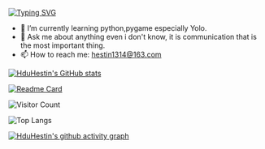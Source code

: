 [![Typing SVG](https://readme-typing-svg.demolab.com?font=Hanalei+Fill&pause=1000&color=FFFFFF&background=000000&center=true&vCenter=true&random=true&width=1080&lines=the+longest+journey+begins+with+a+single+step)](https://git.io/typing-svg)
- 🌱 I’m currently learning python,pygame especially Yolo.
- 💬 Ask me about anything even i don't know, it is communication that is the most important thing.
- 📫 How to reach me: hestin1314@163.com

[![HduHestin's GitHub stats](https://github-readme-stats.vercel.app/api?username=HduHestin&show_icons=true&theme=ambient_gradient)](https://github.com/anuraghazra/github-readme-stats)

[![Readme Card](https://github-readme-stats.vercel.app/api/pin/?username=HduHestin&repo=github-readme-stats)](https://github.com/anuraghazra/github-readme-stats)

![Visitor Count](https://profile-counter.glitch.me/HduHestin/count.svg)

![Top Langs](https://github-readme-stats.vercel.app/api/top-langs/?username=HduHestin&layout=compact&theme=tokyonight)

[![HduHestin's github activity graph](https://github-readme-activity-graph.vercel.app/graph?username=HduHestin&theme=dracula)](https://github.com/ashutosh00710/github-readme-activity-graph)




<!--
**HduHestin/HduHestin** is a ✨ _special_ ✨ repository because its `README.md` (this file) appears on your GitHub profile.
![GitHub Streak](https://streak-stats.demolab.com/?user=HduHestin)
Here are some ideas to get you started:

- 🔭 I’m currently working on ...
- 🌱 I’m currently learning ...
- 👯 I’m looking to collaborate on ...
- 🤔 I’m looking for help with ...
- 💬 Ask me about ...
- 📫 How to reach me: ...
- 😄 Pronouns: ...
- ⚡ Fun fact: ...
-->
